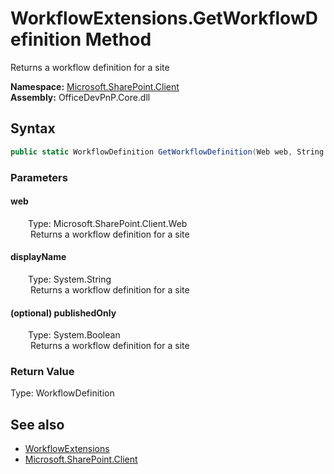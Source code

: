 # WorkflowExtensions.GetWorkflowDefinition Method  
 Returns a workflow definition for a site   

**Namespace:** [Microsoft.SharePoint.Client](Microsoft.SharePoint.Client.md)  
**Assembly:** OfficeDevPnP.Core.dll  
## Syntax
```C#
public static WorkflowDefinition GetWorkflowDefinition(Web web, String displayName, Boolean publishedOnly)
```
### Parameters
#### web  
&emsp;&emsp;Type: Microsoft.SharePoint.Client.Web  
&emsp;&emsp; Returns a workflow definition for a site   

  

#### displayName  
&emsp;&emsp;Type: System.String  
&emsp;&emsp; Returns a workflow definition for a site   

  

#### (optional) publishedOnly  
&emsp;&emsp;Type: System.Boolean  
&emsp;&emsp; Returns a workflow definition for a site   

  

### Return Value
Type: WorkflowDefinition  
  


## See also
- [WorkflowExtensions](Microsoft.SharePoint.Client.WorkflowExtensions.md) 
- [Microsoft.SharePoint.Client](Microsoft.SharePoint.Client.md) 
